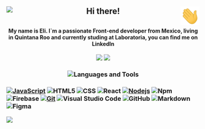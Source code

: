 <h2 align="center"> <img align="left" src="https://media0.giphy.com/media/1ynCEtlgMPAeNAqdnu/giphy.gif?cid=6c09b952sqvvi1ke0z7dnlwl0ktguqh50lticbw63dqexzc4&rid=giphy.gif&ct=s"  width="50px"/>
 Hi there! <img img align="right" src="https://github.com/ABSphreak/ABSphreak/blob/master/gifs/Hi.gif" width="50px"><h2/>
 
<h4 align="center"> My name is Eli. I`m a passionate Front-end developer from Mexico, living in Quintana Roo
  and currently studing at Laboratoria, you can find me on LinkedIn<h4/>
 
<h4 align="center"><img src="https://static.vecteezy.com/system/resources/previews/000/229/542/non_2x/young-caucasian-woman-as-female-developer-profession-vector.jpg" width="300px" /> <img src="https://github.com/anathayna/anathayna/blob/master/assets/pusheencode.gif" width="200px"/><h4/>

<h3 align="center"><img src="https://github.com/anathayna/anathayna/blob/master/assets/bmo.gif?raw=1" width="50vw"/>Languages and Tools <h3/>


[![JavaScript](https://img.shields.io/badge/-JavaScript-black?style=flat&logo=javascript&link=https://github.com/BRdhanani)](https://github.com/BRdhanani)
![HTML5](https://img.shields.io/badge/-HTML5-333333?style=flat&logo=HTML5)
![CSS](https://img.shields.io/badge/-CSS-333333?style=flat&logo=CSS3&logoColor=1572B6)
![React](https://img.shields.io/badge/-React-333333?style=flat&logo=react)
[![Nodejs](https://img.shields.io/badge/-Nodejs-green?style=flat&logo=Node.js&link=https://github.com/BRdhanani)](https://github.com/BRdhanani)
![Npm](https://img.shields.io/badge/-npm-CB3837?style=flat-square&logo=npm)
![Firebase](https://img.shields.io/badge/-Firebase-FFCA28?style=flat-square&logo=firebase&logoColor=ffffff)
[![Git](https://img.shields.io/badge/-Git-black?style=flat&logo=git&link=https://github.com/BRdhanani)](https://github.com/BRdhanani)
![Visual Studio Code](https://img.shields.io/badge/-Visual%20Studio%20Code-333333?style=flat&logo=visual-studio-code&logoColor=007ACC)
![GitHub](https://img.shields.io/badge/-GitHub-181717?style=flat-square&logo=github)
![Markdown](https://img.shields.io/badge/-Markdown-000000?style=flat-square&logo=markdown)
![Figma](http://img.shields.io/badge/-Figma-30333c?style=flat-square&logo=figma&logoColor=ffffff)


<img src="https://scontent.fmid5-1.fna.fbcdn.net/v/t1.6435-9/182786541_1652041965183265_3308359802036143356_n.jpg?_nc_cat=111&ccb=1-3&_nc_sid=730e14&_nc_eui2=AeEvkzf93A1GnXH-HSBqnlDDJ1Tz2gIDIsYnVPPaAgMixuv22-bWxmeN9K3yvcTvGXsLCSwKSxgepCaHODo6QGgT&_nc_ohc=0egzfnRg1uYAX-VI9xB&_nc_ht=scontent.fmid5-1.fna&oh=b7fb9e8619a2a1ec8bd48d41afd29718&oe=60B951E7"/>
